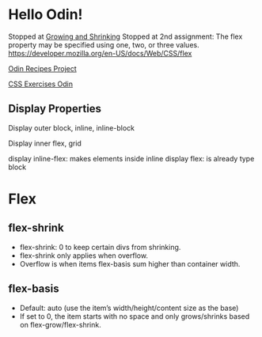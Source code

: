 # Hello Odin! 

Stopped at [Growing and Shrinking](https://www.theodinproject.com/lessons/foundations-growing-and-shrinking)
Stopped at 2nd assignment:
The flex property may be specified using one, two, or three values.
https://developer.mozilla.org/en-US/docs/Web/CSS/flex

[Odin Recipes Project](https://github.com/AntonioMarcel/odin-recipes)

[CSS Exercises Odin](https://github.com/AntonioMarcel/css-exercises-odin)

## Display Properties
Display outer
block, inline, inline-block

Display inner
flex, grid

display inline-flex: makes elements inside inline
display flex: is already type block

# Flex

## flex-shrink
- flex-shrink: 0 to keep certain divs from shrinking.
- flex-shrink only applies when overflow.
- Overflow is when items flex-basis sum higher than container width.

## flex-basis
- Default: auto (use the item’s width/height/content size as the base)
- If set to 0, the item starts with no space and only grows/shrinks based on flex-grow/flex-shrink.

